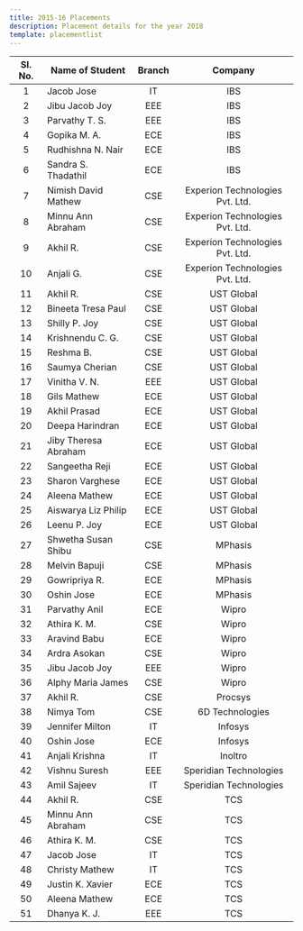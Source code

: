 ```yaml
---
title: 2015-16 Placements
description: Placement details for the year 2018
template: placementlist
---
```


| Sl. No. | Name of Student | Branch | Company |
|:---------:|----------------------|:------:|:---------------------------------:|
| 1 | Jacob Jose | IT | IBS |
| 2 | Jibu Jacob Joy | EEE | IBS |
| 3 | Parvathy T. S. | EEE | IBS |
| 4 | Gopika M. A. | ECE | IBS |
| 5 | Rudhishna N. Nair | ECE | IBS |
| 6 | Sandra S. Thadathil | ECE | IBS |
| 7 | Nimish David Mathew | CSE | Experion Technologies   Pvt. Ltd. |
| 8 | Minnu Ann Abraham | CSE | Experion Technologies   Pvt. Ltd. |
| 9 | Akhil R. | CSE | Experion Technologies   Pvt. Ltd. |
| 10 | Anjali G. | CSE | Experion Technologies   Pvt. Ltd. |
| 11 | Akhil R. | CSE | UST Global |
| 12 | Bineeta Tresa Paul | CSE | UST Global |
| 13 | Shilly P. Joy | CSE | UST Global |
| 14 | Krishnendu C. G. | CSE | UST Global |
| 15 | Reshma B. | CSE | UST Global |
| 16 | Saumya Cherian | CSE | UST Global |
| 17 | Vinitha V. N. | EEE | UST Global |
| 18 | Gils Mathew | ECE | UST Global |
| 19 | Akhil Prasad | ECE | UST Global |
| 20 | Deepa Harindran | ECE | UST Global |
| 21 | Jiby Theresa Abraham | ECE | UST Global |
| 22 | Sangeetha Reji | ECE | UST Global |
| 23 | Sharon Varghese | ECE | UST Global |
| 24 | Aleena Mathew | ECE | UST Global |
| 25 | Aiswarya Liz Philip | ECE | UST Global |
| 26 | Leenu P. Joy | ECE | UST Global |
| 27 | Shwetha Susan Shibu | CSE | MPhasis |
| 28 | Melvin Bapuji | CSE | MPhasis |
| 29 | Gowripriya R. | ECE | MPhasis |
| 30 | Oshin Jose | ECE | MPhasis |
| 31 | Parvathy Anil | ECE | Wipro |
| 32 | Athira K. M. | CSE | Wipro |
| 33 | Aravind Babu | ECE | Wipro |
| 34 | Ardra Asokan | CSE | Wipro |
| 35 | Jibu Jacob Joy | EEE | Wipro |
| 36 | Alphy Maria James | CSE | Wipro |
| 37 | Akhil R. | CSE | Procsys |
| 38 | Nimya Tom | CSE | 6D Technologies |
| 39 | Jennifer Milton | IT | Infosys |
| 40 | Oshin Jose | ECE | Infosys |
| 41 | Anjali Krishna | IT | Inoltro |
| 42 | Vishnu Suresh | EEE | Speridian   Technologies |
| 43 | Amil Sajeev | IT | Speridian   Technologies |
| 44 | Akhil R. | CSE | TCS |
| 45 | Minnu Ann Abraham | CSE | TCS |
| 46 | Athira K. M. | CSE | TCS |
| 47 | Jacob Jose | IT | TCS |
| 48 | Christy Mathew | IT | TCS |
| 49 | Justin K. Xavier | ECE | TCS |
| 50 | Aleena Mathew | ECE | TCS |
| 51 | Dhanya K. J. | EEE | TCS |
